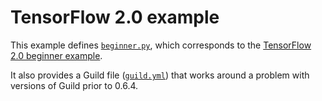 # TensorFlow 2.0 example

This example defines [`beginner.py`](beginner.py), which corresponds
to the [TensorFlow 2.0 beginner
example](https://www.tensorflow.org/beta/tutorials/quickstart/beginner).

It also provides a Guild file ([`guild.yml`](guild.yml)) that works
around a problem with versions of Guild prior to 0.6.4.
